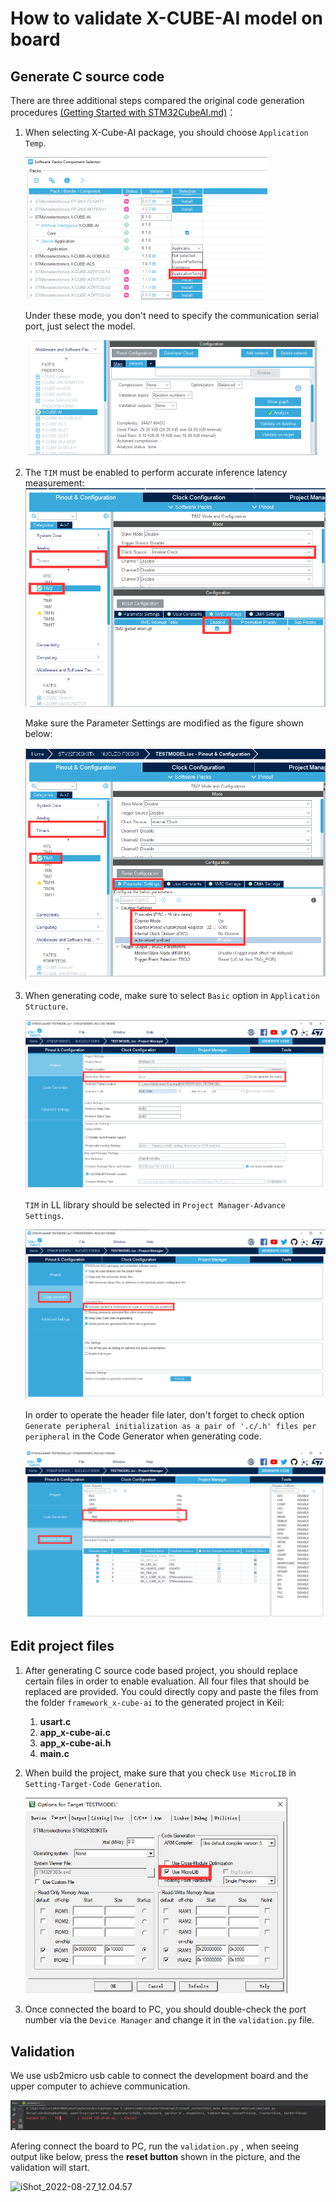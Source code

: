 # How to validate X-CUBE-AI model on board

## Generate C source code

There are three additional steps compared the original code generation procedures [(Getting Started with STM32CubeAI.md)](https://github.com/tinymlcontest/tinyml_contest2022_demo_example/blob/master/README-Cube.md)：

1. When selecting X-Cube-AI package, you should choose `Application Temp`.

   <img src="https://raw.githubusercontent.com/zhuiyi1314/TinyML/main/img/25.png" alt="image-20220826184229102" style="zoom:50%;" />

   Under these mode, you don't need to specify the communication serial port, just select the model.

   <img src="https://raw.githubusercontent.com/zhuiyi1314/TinyML/main/img/26.png" alt="image-20220826184853048" style="zoom:50%;" />

2. The `TIM` must be enabled to perform accurate inference latency measurement: 
   ![image-20220917144705663](https://raw.githubusercontent.com/zhuiyi1314/TinyML/main/img/27.png)
   
   Make sure the Parameter Settings are modified as the figure shown below:

   ![image-20220917144834834](https://raw.githubusercontent.com/zhuiyi1314/TinyML/main/img/28.png)

3. When generating code, make sure to select `Basic` option in `Application Structure`. 

   <img src="https://raw.githubusercontent.com/zhuiyi1314/TinyML/main/img/29.png" alt="image-20220826184853048" style="zoom:50%;" />

   `TIM` in LL library should be selected in `Project Manager-Advance Settings`.
   
   ![image-20220917145024951](https://raw.githubusercontent.com/zhuiyi1314/TinyML/main/img/30.png)

   In order to operate the header file later, don't forget to check option `Generate peripheral initialization as a pair of '.c/.h' files per peripheral` in the Code Generator when generating code.
   
   <img src="https://raw.githubusercontent.com/zhuiyi1314/TinyML/main/img/31.png" alt="image-20220915093242012" style="zoom:67%;" />



## Edit project files

1. After generating C source code based project, you should replace certain files in order to enable evaluation. All four files that should be replaced are provided. You could directly copy and paste the files from the folder `framework_x-cube-ai` to the generated project in Keil:

   1. **usart.c**
   2. **app_x-cube-ai.c**
   3. **app_x-cube-ai.h**
   4. **main.c**

2. When build the project, make sure that you check `Use MicroLIB` in `Setting-Target-Code Generation`. 

   <img src="https://raw.githubusercontent.com/zhuiyi1314/TinyML/main/img/32.png" alt="image-20220915093242012" style="zoom:67%;" />

3. Once connected the board to PC, you should double-check the port number via the `Device Manager` and change it in the `validation.py` file.


## Validation

We use usb2micro usb cable to connect the development board and the upper computer to achieve communication. 

<img src="https://raw.githubusercontent.com/zhuiyi1314/TinyML/main/img/33.png" alt="image-20220827121203762" style="zoom:50%;" />

Afering connect the board to PC, run the `validation.py` , when seeing output like below, press the **reset button** shown in the picture, and the validation will start.

![iShot_2022-08-27_12.04.57](https://raw.githubusercontent.com/zhuiyi1314/TinyML/main/img/34.png)

